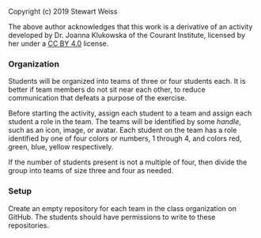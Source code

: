 Copyright (c) 2019 Stewart Weiss

The above author acknowledges that this work is a derivative of an activity
developed by Dr. Joanna Klukowska of the Courant Institute, licensed by her
under a [CC BY 4.0](https://creativecommons.org/licenses/by/4.0/) license.



### Organization

Students will be organized into teams of three or four students each. It is better if 
team members do not sit near each other, to reduce communication that defeats 
a purpose of the exercise. 

Before starting the activity, assign each student to a team and assign each
student a role in the team.  The teams will be identified by some *handle*, 
such as an icon, image, or avatar. Each student on the team has a role identified
by one of four colors or numbers, 1 through 4, and colors red, green, blue, yellow
respectively.

If the number of students present is not a multiple of four, then divide the 
group into teams of size three and four as needed.  

### Setup

Create an empty repository for each team in the class organization on GitHub. 
The students should have permissions to write to these repositories.


